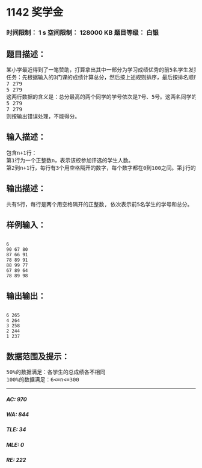 # 1142 奖学金   
### 时间限制： 1 s     空间限制： 128000 KB     题目等级： 白银  
## 题目描述：  

<pre>
某小学最近得到了一笔赞助，打算拿出其中一部分为学习成绩优秀的前5名学生发奖学金。期末，每个学生都有3门课的成绩：语文、数学、英语。先按总分从高到低排序，如果两个同学总分相同，再按语文成绩从高到低排序，如果两个同学总分和语文成绩都相同，那么规定学号小的同学排在前面，这样，每个学生的排序是唯一确定的。
任务：先根据输入的3门课的成绩计算总分，然后按上述规则排序，最后按排名顺序输出前5名学生的学号和总分。注意，在前5名同学中，每个人的奖学金都不相同，因此，你必须严格按上述规则排序。例如，在某个正确答案中，如果前两行的输出数据（每行输出两个数：学号、总分）是：
7 279
5 279
这两行数据的含义是：总分最高的两个同学的学号依次是7号、5号。这两名同学的总分都是279（总分等于输入的语文、数学、英语三科成绩之和），但学号为7的学生语文成绩更高一些。如果你的前两名的输出数据是：
5 279
7 279
则按输出错误处理，不能得分。
</pre>
  
  
## 输入描述：  

<pre>
包含n+1行：
第1行为一个正整数n，表示该校参加评选的学生人数。
第2到n+1行，每行有3个用空格隔开的数字，每个数字都在0到100之间。第j行的3个数字依次表示学号为j-1的学生的语文、数学、英语的成绩。每个学生的学号按照输入顺序编号为1~n（恰好是输入数据的行号减1）。
</pre>
  
  
## 输出描述：  

<pre>
共有5行，每行是两个用空格隔开的正整数, 依次表示前5名学生的学号和总分。
</pre>
  
  
## 样例输入：  

<pre><code>
6
90 67 80
87 66 91
78 89 91
88 99 77
67 89 64
78 89 98
</code></pre>
  
  
## 输出输出：  

<pre><code>
6 265
4 264
3 258
2 244
1 237
</code></pre>
  
  
## 数据范围及提示：  

<pre>
50%的数据满足：各学生的总成绩各不相同
100%的数据满足：6<=n<=300
</pre>
  
  
***  

##### AC: 970  
##### WA: 844  
##### TLE: 34  
##### MLE: 0  
##### RE: 222  
